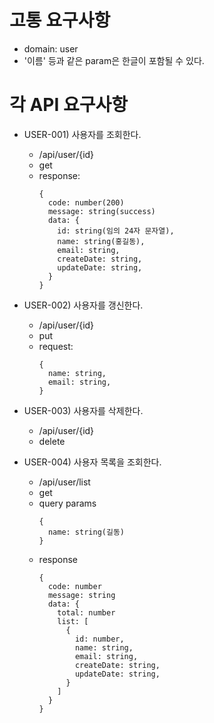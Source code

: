 # 고통 요구사항

- domain: user
- '이름' 등과 같은 param은 한글이 포함될 수 있다.

# 각 API 요구사항

- USER-001) 사용자를 조회한다.

  - /api/user/{id}
  - get
  - response:
    ```
    {
      code: number(200)
      message: string(success)
      data: {
        id: string(임의 24자 문자열),
        name: string(홍길동),
        email: string,
        createDate: string,
        updateDate: string,
      }
    }
    ```

- USER-002) 사용자를 갱신한다.

  - /api/user/{id}
  - put
  - request:
    ```
    {
      name: string,
      email: string,
    }
    ```

- USER-003) 사용자를 삭제한다.

  - /api/user/{id}
  - delete

- USER-004) 사용자 목록을 조회한다.
  - /api/user/list
  - get
  - query params
    ```
    {
      name: string(길동)
    }
    ```
  - response
    ```
    {
      code: number
      message: string
      data: {
        total: number
        list: [
          {
            id: number,
            name: string,
            email: string,
            createDate: string,
            updateDate: string,
          }
        ]
      }
    }
    ```
